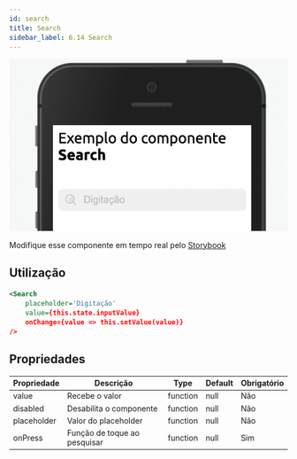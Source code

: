 ```yaml
---
id: search
title: Search
sidebar_label: 6.14 Search
---
```


![search](assets/images_components/3.0/search.png)

Modifique esse componente em tempo real pelo [Storybook](https://ame-miniapp-components.calindra.com.br/storybook/?path=/story/intera%C3%A7%C3%B5es-loading--basic)

## Utilização

```xml
<Search
    placeholder='Digitação'
    value={this.state.inputValue}
    onChange={value => this.setValue(value)}
/>
```

## Propriedades

| Propriedade | Descrição                    | Type     | Default | Obrigatório |
| ----------- | ---------------------------- | -------- | ------- | ----------- |
| value       | Recebe o valor               | function | null    | Não         |
| disabled    | Desabilita o componente      | function | null    | Não         |
| placeholder | Valor do placeholder         | function | null    | Não         |
| onPress     | Função de toque ao pesquisar | function | null    | Sim         |

